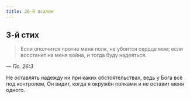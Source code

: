 ```yaml
---
title: 26-й псалом
---
```


## 3-й стих

> Если ополчится против меня полк, не убоится сердце мое; если восстанет на меня война, и тогда буду надеяться.

— <cite>Пс.&nbsp;26:3</cite>

Не оставлять надежду ни при каких обстоятельствах, ведь у Бога всё под контролем, Он видит,
когда я окружён полками и не оставит меня одного.
